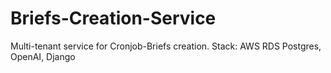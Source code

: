 # Briefs-Creation-Service
Multi-tenant service for Cronjob-Briefs creation. Stack: AWS RDS Postgres, OpenAI, Django
